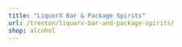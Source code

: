```yaml
---
title: "LiquorX Bar & Package Spirits"
url: /trenton/liquorx-bar-and-package-spirits/
shop: alcohol
---
```

